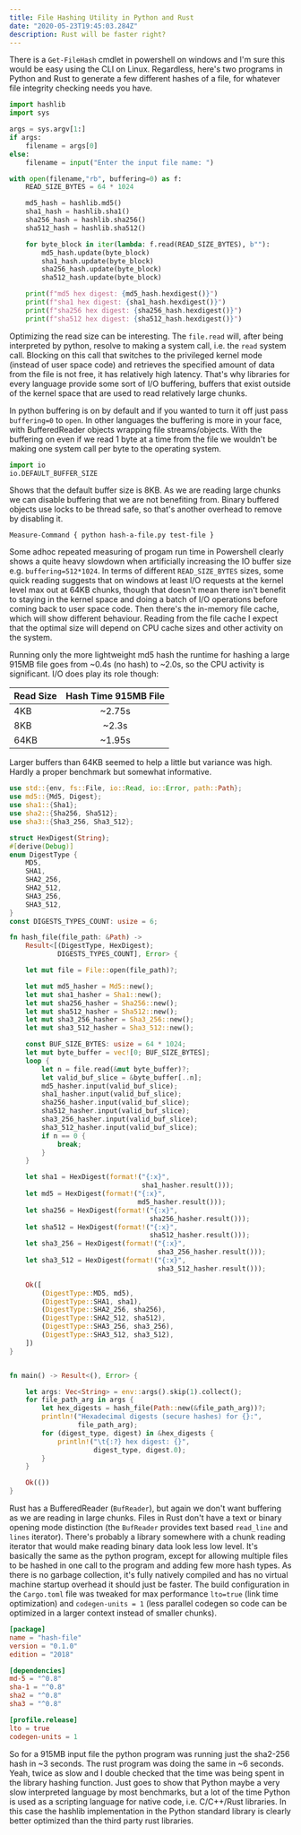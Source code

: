 ```yaml
---
title: File Hashing Utility in Python and Rust
date: "2020-05-23T19:45:03.284Z"
description: Rust will be faster right?
---
```


There is a `Get-FileHash` cmdlet in powershell on windows and I'm sure this would be easy using the CLI on Linux.
Regardless, here's two programs in Python and Rust to generate a few different hashes of a file, for whatever file
integrity checking needs you have.

```python
import hashlib
import sys

args = sys.argv[1:]
if args:
    filename = args[0]
else:
    filename = input("Enter the input file name: ")

with open(filename,"rb", buffering=0) as f:
    READ_SIZE_BYTES = 64 * 1024

    md5_hash = hashlib.md5()
    sha1_hash = hashlib.sha1()
    sha256_hash = hashlib.sha256()
    sha512_hash = hashlib.sha512()

    for byte_block in iter(lambda: f.read(READ_SIZE_BYTES), b""):
        md5_hash.update(byte_block)
        sha1_hash.update(byte_block)
        sha256_hash.update(byte_block)
        sha512_hash.update(byte_block)

    print(f"md5 hex digest: {md5_hash.hexdigest()}")
    print(f"sha1 hex digest: {sha1_hash.hexdigest()}")
    print(f"sha256 hex digest: {sha256_hash.hexdigest()}")
    print(f"sha512 hex digest: {sha512_hash.hexdigest()}")
```

Optimizing the read size can be interesting. The `file.read` will, after being interpreted by python, resolve to  making a system call, i.e. the `read` system call. Blocking on this call that switches to the privileged kernel mode
(instead of user space code) and retrieves the specified amount of data from the file is not free, it has relatively
high latency. That's why libraries for every language provide some sort of I/O buffering, buffers that exist outside
of the kernel space that are used to read relatively large chunks.

In python buffering is on by default and if you wanted to turn it off just pass `buffering=0` to `open`. In other
languages the buffering is more in your face, with BufferedReader objects wrapping file streams/objects. With the
buffering on even if we read 1 byte at a time from the file we wouldn't be making one system call per byte to the
operating system.

```python
import io
io.DEFAULT_BUFFER_SIZE
```

Shows that the default buffer size is 8KB. As we are reading large chunks we can disable
buffering that we are not benefiting from. Binary buffered objects use locks to be thread safe, so that's another
overhead to remove by disabling it.

```shell
Measure-Command { python hash-a-file.py test-file }
```

Some adhoc repeated measuring of progam run time in Powershell clearly shows a quite heavy slowdown when artificially
increasing the IO buffer size e.g. `buffering=512*1024`. In terms of different `READ_SIZE_BYTES` sizes, some quick
reading suggests that on windows at least I/O requests at the kernel level max out at 64KB chunks, though that doesn't mean there isn't benefit to staying in the kernel space and doing a batch of I/O operations before coming back to user
space code. Then there's the in-memory file cache, which will show different behaviour. Reading from the file cache
I expect that the optimal size will depend on CPU cache sizes and other activity on the system.

Running only the more lightweight md5 hash the runtime for hashing a large 915MB file goes from ~0.4s (no hash) to
~2.0s, so the CPU activity is significant. I/O does play its role though:

| Read Size   |      Hash Time 915MB File |
|----------|:-------------:|
| 4KB |  ~2.75s |
| 8KB |  ~2.3s   |
| 64KB | ~1.95s |

Larger buffers than 64KB seemed to help a little but variance was high. Hardly a proper benchmark but somewhat informative.


```rust
use std::{env, fs::File, io::Read, io::Error, path::Path};
use md5::{Md5, Digest};
use sha1::{Sha1};
use sha2::{Sha256, Sha512};
use sha3::{Sha3_256, Sha3_512};

struct HexDigest(String);
#[derive(Debug)]
enum DigestType {
    MD5,
    SHA1,
    SHA2_256,
    SHA2_512,
    SHA3_256,
    SHA3_512,
}
const DIGESTS_TYPES_COUNT: usize = 6;

fn hash_file(file_path: &Path) ->
    Result<[(DigestType, HexDigest);
            DIGESTS_TYPES_COUNT], Error> {

    let mut file = File::open(file_path)?;

    let mut md5_hasher = Md5::new();
    let mut sha1_hasher = Sha1::new();
    let mut sha256_hasher = Sha256::new();
    let mut sha512_hasher = Sha512::new();
    let mut sha3_256_hasher = Sha3_256::new();
    let mut sha3_512_hasher = Sha3_512::new();

    const BUF_SIZE_BYTES: usize = 64 * 1024;
    let mut byte_buffer = vec![0; BUF_SIZE_BYTES];
    loop {
        let n = file.read(&mut byte_buffer)?;
        let valid_buf_slice = &byte_buffer[..n];
        md5_hasher.input(valid_buf_slice);
        sha1_hasher.input(valid_buf_slice);
        sha256_hasher.input(valid_buf_slice);
        sha512_hasher.input(valid_buf_slice);
        sha3_256_hasher.input(valid_buf_slice);
        sha3_512_hasher.input(valid_buf_slice);
        if n == 0 {
            break;
        }
    }

    let sha1 = HexDigest(format!("{:x}",
                                 sha1_hasher.result()));
    let md5 = HexDigest(format!("{:x}",
                                md5_hasher.result()));
    let sha256 = HexDigest(format!("{:x}",
                                   sha256_hasher.result()));
    let sha512 = HexDigest(format!("{:x}",
                                   sha512_hasher.result()));
    let sha3_256 = HexDigest(format!("{:x}",
                                     sha3_256_hasher.result()));
    let sha3_512 = HexDigest(format!("{:x}",
                                     sha3_512_hasher.result()));

    Ok([
        (DigestType::MD5, md5),
        (DigestType::SHA1, sha1),
        (DigestType::SHA2_256, sha256),
        (DigestType::SHA2_512, sha512),
        (DigestType::SHA3_256, sha3_256),
        (DigestType::SHA3_512, sha3_512),
    ])
}


fn main() -> Result<(), Error> {

    let args: Vec<String> = env::args().skip(1).collect();
    for file_path_arg in args {
        let hex_digests = hash_file(Path::new(&file_path_arg))?;
        println!("Hexadecimal digests (secure hashes) for {}:",
                 file_path_arg);
        for (digest_type, digest) in &hex_digests {
            println!("\t{:?} hex digest: {}",
                     digest_type, digest.0);
        }
    }

    Ok(())
}
```

Rust has a BufferedReader (`BufReader`), but again we don't want buffering as we are reading in large chunks. Files in
Rust don't have a text or binary opening mode distinction (the `BufReader` provides text based `read_line` and `lines`
iterator). There's probably a library somewhere with a chunk reading iterator that would make reading binary data look
less low level. It's basically the same as the python program, except for allowing multiple files to be hashed in one
call to the program and adding few more hash types.
As there is no garbage collection, it's fully natively compiled and has no virtual machine startup overhead it should
just be faster. The build configuration in the `Cargo.toml` file was tweaked for max performance `lto=true`
(link time optimization) and `codegen-units = 1` (less parallel codegen so code can be optimized in a larger context
instead of smaller chunks).

```toml
[package]
name = "hash-file"
version = "0.1.0"
edition = "2018"

[dependencies]
md-5 = "^0.8"
sha-1 = "^0.8"
sha2 = "^0.8"
sha3 = "^0.8"

[profile.release]
lto = true
codegen-units = 1
```

So for a 915MB input file the python program was running just the sha2-256 hash in ~3 seconds. The rust program was
doing the same in ~6 seconds. Yeah, twice as slow and I double checked that the time was being spent in the library
hashing function. Just goes to show that Python maybe a very slow interpreted language by most benchmarks, but a lot of
the time Python is used as a scripting language for native code, i.e. C/C++/Rust libraries. In this case the hashlib
implementation in the Python standard library is clearly better optimized than the third party rust libraries.
